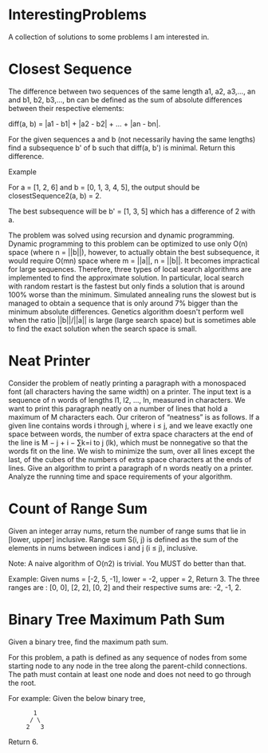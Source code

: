 # InterestingProblems
A collection of solutions to some problems I am interested in.

# Closest Sequence
The difference between two sequences of the same length a1, a2, a3,..., an and b1, b2, b3,..., bn can be defined as the sum of absolute differences between their respective elements:

diff(a, b) = |a1 - b1| + |a2 - b2| + ... + |an - bn|.

For the given sequences a and b (not necessarily having the same lengths) find a subsequence b' of b such that diff(a, b') is minimal. Return this difference.

Example

For a = [1, 2, 6] and b = [0, 1, 3, 4, 5], the output should be
closestSequence2(a, b) = 2.

The best subsequence will be b' = [1, 3, 5] which has a difference of 2 with a.

The problem was solved using recursion and dynamic programming. Dynamic programming to this problem can be optimized to use only O(n) space (where n = ||b||), however, to actually obtain the best subsequence, it would require O(mn) space where m = ||a||, n = ||b||. It becomes impractical for large sequences. Therefore, three types of local search algorithms are implemented to find the approximate solution. In particular, local search with random restart is the fastest but only finds a solution that is around 100% worse than the minimum. Simulated annealing runs the slowest but is managed to obtain a sequence that is only around 7% bigger than the minimum absolute differences. Genetics algorithm doesn't perform well when the ratio ||b||/||a|| is large (large search space) but is sometimes able to find the exact solution when the search space is small.

# Neat Printer
Consider the problem of neatly printing a paragraph with a monospaced font (all characters having the same width) on a printer. The input text is a sequence of n words of lengths l1, l2, ..., ln, measured in characters. We want to print this paragraph neatly on a number of lines that hold a maximum of M characters each. Our criteron of  “neatness” is as follows. If a given line contains words i through  j, where i ≤ j, and we leave exactly one space between words, the number of extra space characters at the end of the line is M − j + i − ∑k=i to j (lk), which must be nonnegative so that the words fit on the line. We wish to minimize the sum, over all lines except the last, of the cubes of the numbers of extra space characters at the ends of lines. Give an algorithm to print a paragraph of n words neatly on a printer. Analyze the running time and space requirements of your algorithm.

# Count of Range Sum
Given an integer array nums, return the number of range sums that lie in [lower, upper] inclusive.
Range sum S(i, j) is defined as the sum of the elements in nums between indices i and j (i ≤ j), inclusive.

Note:
A naive algorithm of O(n2) is trivial. You MUST do better than that.

Example:
Given nums = [-2, 5, -1], lower = -2, upper = 2,
Return 3.
The three ranges are : [0, 0], [2, 2], [0, 2] and their respective sums are: -2, -1, 2.

# Binary Tree Maximum Path Sum
Given a binary tree, find the maximum path sum.

For this problem, a path is defined as any sequence of nodes from some starting node to any node in the tree along the parent-child connections. The path must contain at least one node and does not need to go through the root.

For example:
Given the below binary tree,
```
       1
      / \
     2   3
```
Return 6.
